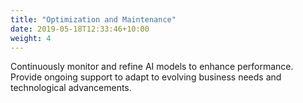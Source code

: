 ```yaml
---
title: "Optimization and Maintenance"
date: 2019-05-18T12:33:46+10:00
weight: 4
---
```


Continuously monitor and refine AI models to enhance performance.
Provide ongoing support to adapt to evolving business needs and technological advancements.